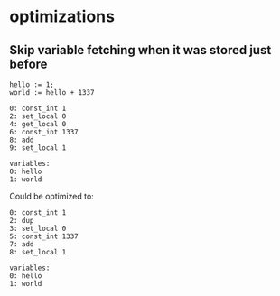 # optimizations
## Skip variable fetching when it was stored just before
```
hello := 1;
world := hello + 1337
```
```
0: const_int 1
2: set_local 0
4: get_local 0
6: const_int 1337
8: add
9: set_local 1

variables:
0: hello
1: world
```
Could be optimized to:
```
0: const_int 1
2: dup
3: set_local 0
5: const_int 1337
7: add
8: set_local 1

variables:
0: hello
1: world
```
